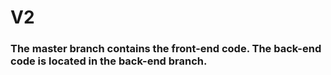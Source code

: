 # V2

### The master branch contains the front-end code. The back-end code is located in the back-end branch.
